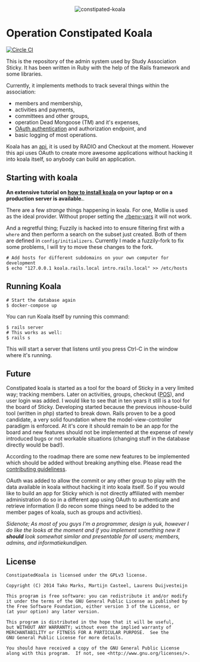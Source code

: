 <p align="center">
<img src="https://cloud.githubusercontent.com/assets/5732642/15008505/fa32a904-11e0-11e6-900a-98622e3f797a.png" alt="constipated-koala" style="max-width:100%;">
</p>

# Operation Constipated Koala
[![Circle CI](https://circleci.com/gh/svsticky/constipated-koala/tree/master.svg?style=svg&circle-token=21e53c86a26918537111d53fa15ba2e66f35a851)](https://circleci.com/gh/svsticky/constipated-koala/tree/master)

This is the repository of the admin system used by Study Association Sticky. It has been
written in Ruby with the help of the Rails framework and some libraries.

Currently, it implements methods to track several things within the association:

 - members and membership,
 - activities and payments,
 - committees and other groups,
 - operation Dead Mongoose (TM) and it's expenses,
 - [OAuth authentication](/app/controllers/api) and authorization endpoint, and
 - basic logging of most operations.

Koala has an [api](/app/views/api), it is used by RADIO and Checkout at the moment. However this api uses OAuth to create more awesome applications without hacking it into koala itself, so anybody can build an application.

## Starting with koala
**An extensive tutorial on [how to install koala](/INSTALLING.md) on your laptop or on a production server is available.**.

There are a few *strange* things happening in koala. For one, Mollie is used as the ideal provider. Without proper setting the [.rbenv-vars](.rbenv-vars-sample) it will not work.

And a regretful thing; Fuzzily is hacked into to ensure filtering first with a `where` and then perform a search on the subset just created. Both of them are defined in `config/initializers`. Currently I made a fuzzily-fork to fix some problems, I will try to move these changes to the fork.

```shell
# Add hosts for different subdomains on your own computer for development
$ echo "127.0.0.1 koala.rails.local intro.rails.local" >> /etc/hosts
```
## Running Koala
```console
# Start the database again
$ docker-compose up
```

You can run Koala itself by running this command:

```console
$ rails server
# This works as well:
$ rails s
```

This will start a server that listens until you press Ctrl-C in the window
where it's running.

## Future
Constipated koala is started as a tool for the board of Sticky in a very limited way; tracking members. Later on activities, groups, checkout ([POS](https://en.wikipedia.org/wiki/Point_of_sale)), and user login was added. I would like to see that in ten years it still is a tool for the board of Sticky. Developing started because the previous inhouse-build tool (written in php) started to break down. Rails proven to be a good candidate, a very solid foundation where the model-view-controller paradigm is enforced. At it's core it should remain to be an app for the board and new features should not be implemented at the expense of newly introduced bugs or not workable situations (changing stuff in the database directly would be bad!).

According to the roadmap there are some new features to be implemented which should be added without breaking anything else. Please read the [contributing guideliness](https://github.com/svsticky/constipated-koala/blob/development/CONTRIBUTING.md).

OAuth was added to allow the commit or any other group to play with the data available in koala without hacking it into koala itself. So if you would like to build an app for Sticky which is not directly affiliated with member administration do so in a different app using OAuth to authenticate and retrieve information (I do recon some things need to be added to the member pages of koala, such as groups and activities).

_Sidenote; As most of you guys I'm a programmer, design is yuk, however I do like the looks at the moment and if you implement something new it **should** look somewhat similar and presentable for all users; members, admins, and informatiekundigen._

## License
```
ConstipatedKoala is licensed under the GPLv3 license.

Copyright (C) 2014 Tako Marks, Martijn Casteel, Laurens Duijvesteijn

This program is free software: you can redistribute it and/or modify
it under the terms of the GNU General Public License as published by
the Free Software Foundation, either version 3 of the License, or
(at your option) any later version.

This program is distributed in the hope that it will be useful,
but WITHOUT ANY WARRANTY; without even the implied warranty of
MERCHANTABILITY or FITNESS FOR A PARTICULAR PURPOSE.  See the
GNU General Public License for more details.

You should have received a copy of the GNU General Public License
along with this program.  If not, see <http://www.gnu.org/licenses/>.
```
